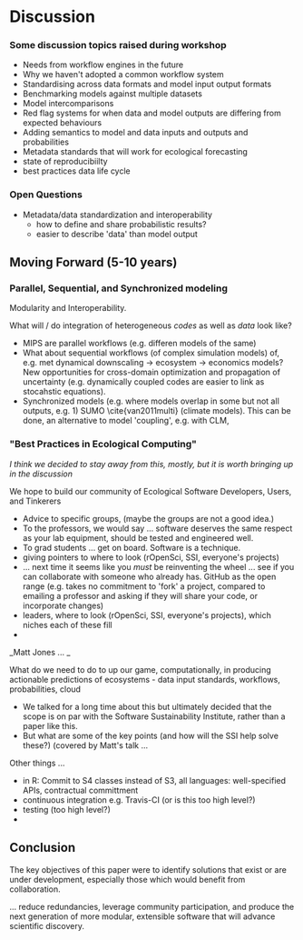 # Discussion

### Some discussion topics raised during workshop

* Needs from workflow engines in the future
* Why we haven't adopted a common workflow system
* Standardising across data formats and model input output formats
* Benchmarking models against multiple datasets
* Model intercomparisons
* Red flag systems for when data and model outputs are differing from expected behaviours
* Adding semantics to model and data inputs and outputs and probabilities
* Metadata standards that will work for ecological forecasting
* state of reproducibiilty
* best practices data life cycle


### Open Questions

* Metadata/data standardization and interoperability
  * how to define and share probabilistic results?
  * easier to describe 'data' than model output

## Moving Forward (5-10 years)


### Parallel, Sequential, and Synchronized modeling

Modularity and Interoperability.

What will / do integration of heterogeneous _codes_ as well as _data_ look like? 

* MIPS are parallel workflows (e.g. differen models of the same)
* What about sequential workflows (of complex simulation models) of, e.g. met dynamical downscaling -> ecosystem -> economics models? New opportunities for cross-domain optimization and propagation of uncertainty (e.g. dynamically coupled codes are easier to link as stocahstic equations).
* Synchronized models (e.g. where models overlap in some but not all outputs, e.g. 1) SUMO \cite{van2011multi} (climate models). This can be done, an alternative to model 'coupling', e.g. with CLM, 

### "Best Practices in Ecological Computing"

_I think we decided to stay away from this, mostly, but it is worth bringing up in the discussion_


We hope to build our community of Ecological Software Developers, Users, and Tinkerers

* Advice to specific groups, (maybe the groups are not a good idea.)
 * To the professors, we would say ... software deserves the same respect as your lab equipment, should be tested and engineered well.
 * To grad students ... get on board. Software is a technique.
* giving pointers to where to look (rOpenSci, SSI, everyone's projects)
* ... next time it seems like you _must_ be reinventing the wheel ... see if you can collaborate with someone who already has. GitHub as the open range (e.g. takes no commitment to 'fork' a project, compared to emailing a professor and asking if they will share your code, or incorporate changes)
* leaders, where to look (rOpenSci, SSI, everyone's projects), which niches each of these fill
* 


_Matt Jones ... _

What do we need to do to up our game, computationally, in producing actionable predictions of ecosystems - data input standards, workflows, probabilities, cloud

* We talked for a long time about this but ultimately decided that the scope is on par with the Software Sustainability Institute, rather than a paper like this. 
* But what are some of the key points (and how will the SSI help solve these?) (covered by Matt's talk ... 


Other things ...
 * in R: Commit to S4 classes instead of S3, all languages: well-specified APIs, contractual committment
 * continuous integration e.g. Travis-CI (or is this too high level?)
 * testing (too high level?)
 * 





## Conclusion

The key objectives of this paper were to identify solutions that exist or are under development, especially those which would benefit from collaboration.

... reduce redundancies, leverage community participation, and produce the next generation of more modular, extensible software that will advance scientific discovery.  
